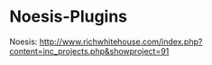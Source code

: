 # Noesis-Plugins

Noesis:
http://www.richwhitehouse.com/index.php?content=inc_projects.php&showproject=91
